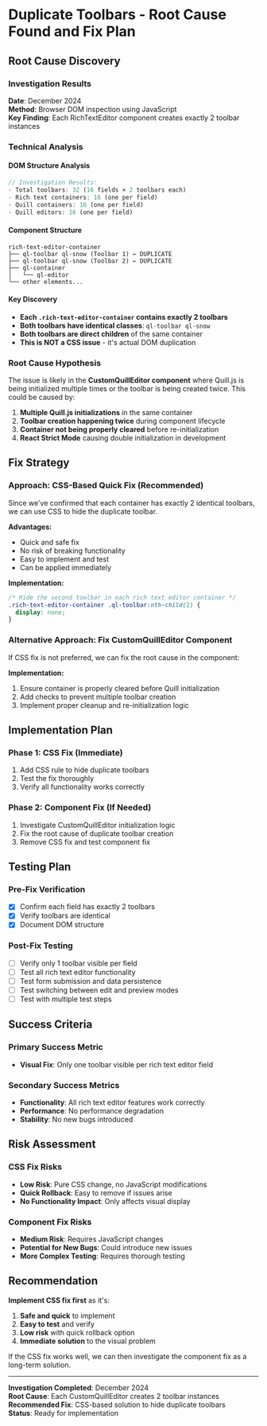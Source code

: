 # Duplicate Toolbars - Root Cause Found and Fix Plan

## Root Cause Discovery

### Investigation Results
**Date**: December 2024  
**Method**: Browser DOM inspection using JavaScript  
**Key Finding**: Each RichTextEditor component creates exactly 2 toolbar instances

### Technical Analysis

#### DOM Structure Analysis
```javascript
// Investigation Results:
- Total toolbars: 32 (16 fields × 2 toolbars each)
- Rich text containers: 16 (one per field)
- Quill containers: 16 (one per field)
- Quill editors: 16 (one per field)
```

#### Component Structure
```
rich-text-editor-container
├── ql-toolbar ql-snow (Toolbar 1) ← DUPLICATE
├── ql-toolbar ql-snow (Toolbar 2) ← DUPLICATE
├── ql-container
│   └── ql-editor
└── other elements...
```

#### Key Discovery
- **Each `.rich-text-editor-container` contains exactly 2 toolbars**
- **Both toolbars have identical classes**: `ql-toolbar ql-snow`
- **Both toolbars are direct children** of the same container
- **This is NOT a CSS issue** - it's actual DOM duplication

### Root Cause Hypothesis

The issue is likely in the **CustomQuillEditor component** where Quill.js is being initialized multiple times or the toolbar is being created twice. This could be caused by:

1. **Multiple Quill.js initializations** in the same container
2. **Toolbar creation happening twice** during component lifecycle
3. **Container not being properly cleared** before re-initialization
4. **React Strict Mode** causing double initialization in development

## Fix Strategy

### Approach: CSS-Based Quick Fix (Recommended)
Since we've confirmed that each container has exactly 2 identical toolbars, we can use CSS to hide the duplicate toolbar.

**Advantages:**
- Quick and safe fix
- No risk of breaking functionality
- Easy to implement and test
- Can be applied immediately

**Implementation:**
```css
/* Hide the second toolbar in each rich text editor container */
.rich-text-editor-container .ql-toolbar:nth-child(2) {
  display: none;
}
```

### Alternative Approach: Fix CustomQuillEditor Component
If CSS fix is not preferred, we can fix the root cause in the component:

**Implementation:**
1. Ensure container is properly cleared before Quill initialization
2. Add checks to prevent multiple toolbar creation
3. Implement proper cleanup and re-initialization logic

## Implementation Plan

### Phase 1: CSS Fix (Immediate)
1. Add CSS rule to hide duplicate toolbars
2. Test the fix thoroughly
3. Verify all functionality works correctly

### Phase 2: Component Fix (If Needed)
1. Investigate CustomQuillEditor initialization logic
2. Fix the root cause of duplicate toolbar creation
3. Remove CSS fix and test component fix

## Testing Plan

### Pre-Fix Verification
- [x] Confirm each field has exactly 2 toolbars
- [x] Verify toolbars are identical
- [x] Document DOM structure

### Post-Fix Testing
- [ ] Verify only 1 toolbar visible per field
- [ ] Test all rich text editor functionality
- [ ] Test form submission and data persistence
- [ ] Test switching between edit and preview modes
- [ ] Test with multiple test steps

## Success Criteria

### Primary Success Metric
- **Visual Fix**: Only one toolbar visible per rich text editor field

### Secondary Success Metrics
- **Functionality**: All rich text editor features work correctly
- **Performance**: No performance degradation
- **Stability**: No new bugs introduced

## Risk Assessment

### CSS Fix Risks
- **Low Risk**: Pure CSS change, no JavaScript modifications
- **Quick Rollback**: Easy to remove if issues arise
- **No Functionality Impact**: Only affects visual display

### Component Fix Risks
- **Medium Risk**: Requires JavaScript changes
- **Potential for New Bugs**: Could introduce new issues
- **More Complex Testing**: Requires thorough testing

## Recommendation

**Implement CSS fix first** as it's:
1. **Safe and quick** to implement
2. **Easy to test** and verify
3. **Low risk** with quick rollback option
4. **Immediate solution** to the visual problem

If the CSS fix works well, we can then investigate the component fix as a long-term solution.

---

**Investigation Completed**: December 2024  
**Root Cause**: Each CustomQuillEditor creates 2 toolbar instances  
**Recommended Fix**: CSS-based solution to hide duplicate toolbars  
**Status**: Ready for implementation 